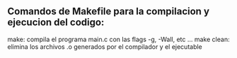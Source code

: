 ## Comandos de Makefile para la compilacion y ejecucion del codigo:  ## 
make: compila el programa main.c con las flags -g, -Wall, etc ... 
make clean: elimina los archivos .o generados por el compilador y el ejecutable 
